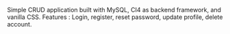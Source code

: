 Simple CRUD application built with MySQL, CI4 as backend framework, and vanilla CSS.
Features : Login, register, reset password, update profile, delete account.
